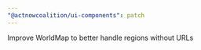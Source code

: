 ```yaml
---
"@actnowcoalition/ui-components": patch
---
```


Improve WorldMap to better handle regions without URLs
